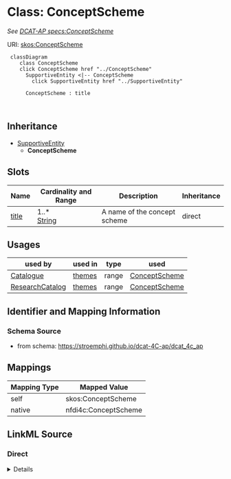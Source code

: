 

# Class: ConceptScheme


_See [DCAT-AP specs:ConceptScheme](https://semiceu.github.io/DCAT-AP/releases/3.0.0/#ConceptScheme)_





URI: [skos:ConceptScheme](http://www.w3.org/2004/02/skos/core#ConceptScheme)






```mermaid
 classDiagram
    class ConceptScheme
    click ConceptScheme href "../ConceptScheme"
      SupportiveEntity <|-- ConceptScheme
        click SupportiveEntity href "../SupportiveEntity"
      
      ConceptScheme : title
        
      
```





## Inheritance
* [SupportiveEntity](SupportiveEntity.md)
    * **ConceptScheme**



## Slots

| Name | Cardinality and Range | Description | Inheritance |
| ---  | --- | --- | --- |
| [title](title.md) | 1..* <br/> [String](String.md) | A name of the concept scheme | direct |





## Usages

| used by | used in | type | used |
| ---  | --- | --- | --- |
| [Catalogue](Catalogue.md) | [themes](themes.md) | range | [ConceptScheme](ConceptScheme.md) |
| [ResearchCatalog](ResearchCatalog.md) | [themes](themes.md) | range | [ConceptScheme](ConceptScheme.md) |






## Identifier and Mapping Information







### Schema Source


* from schema: https://stroemphi.github.io/dcat-4C-ap/dcat_4c_ap




## Mappings

| Mapping Type | Mapped Value |
| ---  | ---  |
| self | skos:ConceptScheme |
| native | nfdi4c:ConceptScheme |







## LinkML Source

<!-- TODO: investigate https://stackoverflow.com/questions/37606292/how-to-create-tabbed-code-blocks-in-mkdocs-or-sphinx -->

### Direct

<details>
```yaml
name: ConceptScheme
description: See [DCAT-AP specs:ConceptScheme](https://semiceu.github.io/DCAT-AP/releases/3.0.0/#ConceptScheme)
from_schema: https://stroemphi.github.io/dcat-4C-ap/dcat_4c_ap
is_a: SupportiveEntity
abstract: false
slots:
- title
slot_usage:
  title:
    name: title
    description: A name of the concept scheme.
    slot_uri: dcterms:title
    range: string
    required: true
    multivalued: true
    inlined_as_list: true
class_uri: skos:ConceptScheme

```
</details>

### Induced

<details>
```yaml
name: ConceptScheme
description: See [DCAT-AP specs:ConceptScheme](https://semiceu.github.io/DCAT-AP/releases/3.0.0/#ConceptScheme)
from_schema: https://stroemphi.github.io/dcat-4C-ap/dcat_4c_ap
is_a: SupportiveEntity
abstract: false
slot_usage:
  title:
    name: title
    description: A name of the concept scheme.
    slot_uri: dcterms:title
    range: string
    required: true
    multivalued: true
    inlined_as_list: true
attributes:
  title:
    name: title
    description: A name of the concept scheme.
    from_schema: https://stroemphi.github.io/dcat-4C-ap/dcat_4c_ap
    rank: 1000
    slot_uri: dcterms:title
    alias: title
    owner: ConceptScheme
    domain_of:
    - Catalogue
    - CatalogueRecord
    - ConceptScheme
    - DataService
    - Dataset
    - DatasetSeries
    - Distribution
    - DefinedTerm
    - DataCreatingActivity
    - EvaluatedEntity
    - EvaluatedActivity
    - Tool
    - Environment
    - Plan
    - QualitativeAttribute
    - QuantitativeAttribute
    range: string
    required: true
    multivalued: true
    inlined_as_list: true
class_uri: skos:ConceptScheme

```
</details>